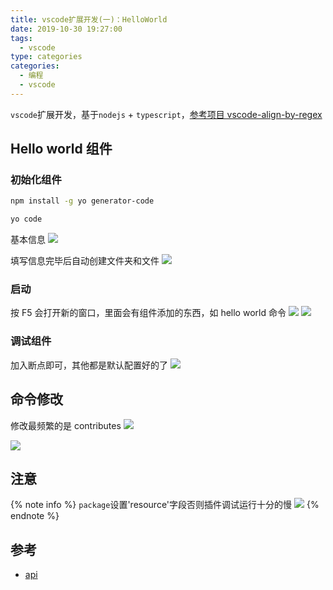 ```yaml
---
title: vscode扩展开发(一)：HelloWorld
date: 2019-10-30 19:27:00
tags:
  - vscode
type: categories
categories:
  - 编程
  - vscode
---
```


`vscode`扩展开发，基于`nodejs` + `typescript`，[参考项目 vscode-align-by-regex](https://github.com/janjoerke/vscode-align-by-regex)

<!-- more -->

## Hello world 组件

### 初始化组件

```bash
npm install -g yo generator-code
```

```bash
yo code
```

基本信息
![](http://bhyblog.oss-cn-shenzhen.aliyuncs.com/hexo/4GQq4uixVx.png)

填写信息完毕后自动创建文件夹和文件
![](http://bhyblog.oss-cn-shenzhen.aliyuncs.com/hexo/cmd_OHVRI1y2s6.png)

### 启动

按 F5 会打开新的窗口，里面会有组件添加的东西，如 hello world 命令
![](http://bhyblog.oss-cn-shenzhen.aliyuncs.com/hexo/Code_YFvPF8ZXWW.png)
![](http://bhyblog.oss-cn-shenzhen.aliyuncs.com/hexo/Code_JLGYBc93FL.png)

### 调试组件

加入断点即可，其他都是默认配置好的了
![](http://bhyblog.oss-cn-shenzhen.aliyuncs.com/hexo/Code_eQU9SR4IhA.png)

## 命令修改

修改最频繁的是 contributes
![](http://bhyblog.oss-cn-shenzhen.aliyuncs.com/hexo/Code_KkW71Hj1Zf.png)

![](http://bhyblog.oss-cn-shenzhen.aliyuncs.com/hexo/Code_dF6vmAoeRm.png)

## 注意

{% note info %}
`package`设置'resource'字段否则插件调试运行十分的慢
![](http://bhyblog.oss-cn-shenzhen.aliyuncs.com/hexo/Code_uPI1tTL7Wd.png)
{% endnote %}

## 参考

- [api](https://code.visualstudio.com/api)
